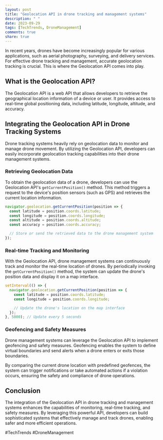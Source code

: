 ```yaml
---
layout: post
title: "Geolocation API in drone tracking and management systems"
description: " "
date: 2023-09-29
tags: [TechTrends, DroneManagement]
comments: true
share: true
---
```


In recent years, drones have become increasingly popular for various applications, such as aerial photography, surveying, and delivery services. For effective drone tracking and management, accurate geolocation tracking is crucial. This is where the Geolocation API comes into play.

## What is the Geolocation API?

The Geolocation API is a web API that allows developers to retrieve the geographical location information of a device or user. It provides access to real-time global positioning data, including latitude, longitude, altitude, and accuracy.

## Integrating the Geolocation API in Drone Tracking Systems

Drone tracking systems heavily rely on geolocation data to monitor and manage drone movement. By utilizing the Geolocation API, developers can easily incorporate geolocation tracking capabilities into their drone management systems.

### Retrieving Geolocation Data

To obtain the geolocation data of a drone, developers can use the Geolocation API's `getCurrentPosition()` method. This method triggers a request to the device's position sensors (such as GPS) and retrieves the current location information.

```javascript
navigator.geolocation.getCurrentPosition(position => {
  const latitude = position.coords.latitude;
  const longitude = position.coords.longitude;
  const altitude = position.coords.altitude;
  const accuracy = position.coords.accuracy;

  // Store or send the retrieved data to the drone management system
});
```

### Real-time Tracking and Monitoring

With the Geolocation API, drone management systems can continuously track and monitor the real-time location of drones. By periodically invoking the `getCurrentPosition()` method, the system can update the drone's position data and display it on a map interface.

```javascript
setInterval(() => {
  navigator.geolocation.getCurrentPosition(position => {
    const latitude = position.coords.latitude;
    const longitude = position.coords.longitude;

    // Update the drone's location on the map interface
  });
}, 5000); // Update every 5 seconds
```

### Geofencing and Safety Measures

Drone management systems can leverage the Geolocation API to implement geofencing and safety measures. Geofencing enables the system to define virtual boundaries and send alerts when a drone enters or exits those boundaries.

By comparing the current drone location with predefined geofences, the system can trigger notifications or take automated actions if a violation occurs, ensuring the safety and compliance of drone operations.

## Conclusion

The integration of the Geolocation API in drone tracking and management systems enhances the capabilities of monitoring, real-time tracking, and safety measures. By leveraging this powerful API, developers can build sophisticated systems that effectively manage and track drones, enabling safer and more efficient operations.

#TechTrends #DroneManagement